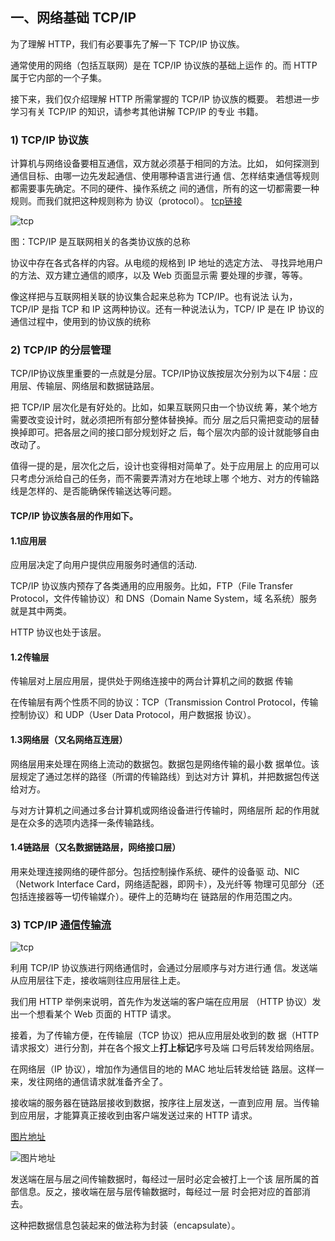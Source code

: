 ## 一、网络基础 TCP/IP
为了理解 HTTP，我们有必要事先了解一下 TCP/IP 协议族。

通常使用的网络（包括互联网）是在 TCP/IP 协议族的基础上运作
的。而 HTTP 属于它内部的一个子集。

接下来，我们仅介绍理解 HTTP 所需掌握的 TCP/IP 协议族的概要。
若想进一步学习有关 TCP/IP 的知识，请参考其他讲解 TCP/IP 的专业
书籍。
### 1) TCP/IP 协议族
计算机与网络设备要相互通信，双方就必须基于相同的方法。比如，
如何探测到通信目标、由哪一边先发起通信、使用哪种语言进行通
信、怎样结束通信等规则都需要事先确定。不同的硬件、操作系统之
间的通信，所有的这一切都需要一种规则。而我们就把这种规则称为
协议（protocol）。
[tcp链接](http://m.qpic.cn/psc?/V52J64qB1LA3XS0OcHIY3uJDgi3mLpVe/45NBuzDIW489QBoVep5mcXhY74jlqgqcJXJgLYiMyMh90cpIEbtqffeikloJAbIlXJjMqVS67Ie7p*TK4S5*1QeLyNhr4fhwzntR6IP**Mc!/b&bo=oAJTAQAAAAABF8A!&rf=viewer_4)

![tcp](http://m.qpic.cn/psc?/V52J64qB1LA3XS0OcHIY3uJDgi3mLpVe/45NBuzDIW489QBoVep5mcXhY74jlqgqcJXJgLYiMyMh90cpIEbtqffeikloJAbIlXJjMqVS67Ie7p*TK4S5*1QeLyNhr4fhwzntR6IP**Mc!/b&bo=oAJTAQAAAAABF8A!&rf=viewer_4)

图：TCP/IP 是互联网相关的各类协议族的总称

协议中存在各式各样的内容。从电缆的规格到 IP 地址的选定方法、
寻找异地用户的方法、双方建立通信的顺序，以及 Web 页面显示需
要处理的步骤，等等。

像这样把与互联网相关联的协议集合起来总称为 TCP/IP。也有说法
认为，TCP/IP 是指 TCP 和 IP 这两种协议。还有一种说法认为，TCP/
IP 是在 IP 协议的通信过程中，使用到的协议族的统称

### 2) TCP/IP 的分层管理
TCP/IP协议族里重要的一点就是分层。TCP/IP协议族按层次分别为以下4层：应用层、传输层、网络层和数据链路层。

把 TCP/IP 层次化是有好处的。比如，如果互联网只由一个协议统
筹，某个地方需要改变设计时，就必须把所有部分整体替换掉。而分
层之后只需把变动的层替换掉即可。把各层之间的接口部分规划好之
后，每个层次内部的设计就能够自由改动了。

值得一提的是，层次化之后，设计也变得相对简单了。处于应用层上
的应用可以只考虑分派给自己的任务，而不需要弄清对方在地球上哪
个地方、对方的传输路线是怎样的、是否能确保传输送达等问题。

#### TCP/IP 协议族各层的作用如下。
#### 1.1应用层
应用层决定了向用户提供应用服务时通信的活动.

TCP/IP 协议族内预存了各类通用的应用服务。比如，FTP（File
Transfer Protocol，文件传输协议）和 DNS（Domain Name System，域
名系统）服务就是其中两类。

HTTP 协议也处于该层。

#### 1.2传输层
传输层对上层应用层，提供处于网络连接中的两台计算机之间的数据
传输

在传输层有两个性质不同的协议：TCP（Transmission Control
Protocol，传输控制协议）和 UDP（User Data Protocol，用户数据报
协议）。

#### 1.3网络层（又名网络互连层）
网络层用来处理在网络上流动的数据包。数据包是网络传输的最小数
据单位。该层规定了通过怎样的路径（所谓的传输路线）到达对方计
算机，并把数据包传送给对方。

与对方计算机之间通过多台计算机或网络设备进行传输时，网络层所
起的作用就是在众多的选项内选择一条传输路线。
#### 1.4链路层（又名数据链路层，网络接口层）
用来处理连接网络的硬件部分。包括控制操作系统、硬件的设备驱
动、NIC（Network Interface Card，网络适配器，即网卡），及光纤等
物理可见部分（还包括连接器等一切传输媒介）。硬件上的范畴均在
链路层的作用范围之内。

### 3) TCP/IP [通信传输流](http://m.qpic.cn/psc?/V52J64qB1LA3XS0OcHIY3uJDgi3mLpVe/45NBuzDIW489QBoVep5mccP.OwldaNbGT3jzAdPOCI05kU0AFMO6nouFxFPBruIoSh3k7XNUFIULUY2eoSosTZVEgzUzlPfXbQzt.bYgMrg!/b&bo=zQISAgAAAAABF.8!&rf=viewer_4)
![tcp](http://m.qpic.cn/psc?/V52J64qB1LA3XS0OcHIY3uJDgi3mLpVe/45NBuzDIW489QBoVep5mccP.OwldaNbGT3jzAdPOCI05kU0AFMO6nouFxFPBruIoSh3k7XNUFIULUY2eoSosTZVEgzUzlPfXbQzt.bYgMrg!/b&bo=zQISAgAAAAABF.8!&rf=viewer_4)


利用 TCP/IP 协议族进行网络通信时，会通过分层顺序与对方进行通
信。发送端从应用层往下走，接收端则往应用层往上走。

我们用 HTTP 举例来说明，首先作为发送端的客户端在应用层
（HTTP 协议）发出一个想看某个 Web 页面的 HTTP 请求。

接着，为了传输方便，在传输层（TCP 协议）把从应用层处收到的数
据（HTTP 请求报文）进行分割，并在各个报文上**打上标记**序号及端
口号后转发给网络层。

在网络层（IP 协议），增加作为通信目的地的 MAC 地址后转发给链
路层。这样一来，发往网络的通信请求就准备齐全了。

接收端的服务器在链路层接收到数据，按序往上层发送，一直到应用
层。当传输到应用层，才能算真正接收到由客户端发送过来的 HTTP
请求。

[图片地址](http://m.qpic.cn/psc?/V52J64qB1LA3XS0OcHIY3uJDgi3mLpVe/45NBuzDIW489QBoVep5mcYcE4GVRA9jNjBOiwLN9kkYaI3Zaro9FX200nxluH8DKpaJhkxcWYPLFRDnoZUe83jNFYWXY4jzjlTYEDB64erA!/b&bo=3gKBAgAAAAABF28!&rf=viewer_4)

![图片地址](http://m.qpic.cn/psc?/V52J64qB1LA3XS0OcHIY3uJDgi3mLpVe/45NBuzDIW489QBoVep5mcYcE4GVRA9jNjBOiwLN9kkYaI3Zaro9FX200nxluH8DKpaJhkxcWYPLFRDnoZUe83jNFYWXY4jzjlTYEDB64erA!/b&bo=3gKBAgAAAAABF28!&rf=viewer_4)

发送端在层与层之间传输数据时，每经过一层时必定会被打上一个该
层所属的首部信息。反之，接收端在层与层传输数据时，每经过一层
时会把对应的首部消去。

这种把数据信息包装起来的做法称为封装（encapsulate）。

